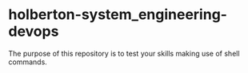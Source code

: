 # holberton-system_engineering-devops
The purpose of this repository is to test your skills making use of shell commands.
